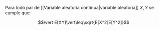 
Para todo par de [[Variable aleatoria continua|variable aleatoria]] $X,Y$ se cumple que: 

$$\vert E[XY]\vert\leq\sqrt{E[X^2]E[Y^2]}$$ 